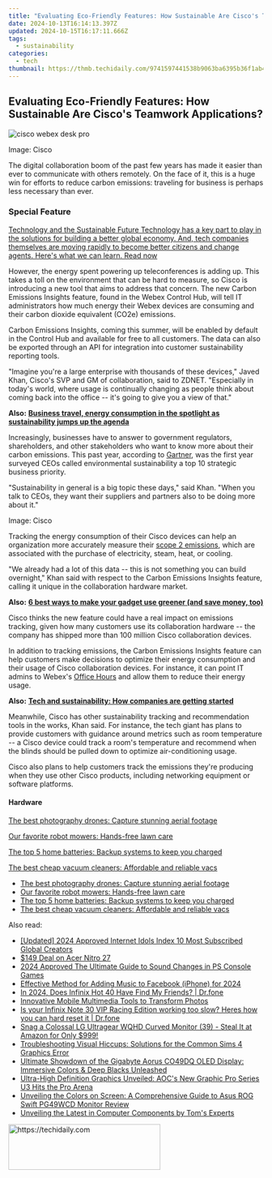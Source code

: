 ```yaml
---
title: "Evaluating Eco-Friendly Features: How Sustainable Are Cisco's Teamwork Applications?"
date: 2024-10-13T16:14:13.397Z
updated: 2024-10-15T16:17:11.666Z
tags:
  - sustainability
categories:
  - tech
thumbnail: https://thmb.techidaily.com/9741597441538b9063ba6395b36f1ab44380cf26caea24d426b1c0daf15218fd.jpg
---
```


## Evaluating Eco-Friendly Features: How Sustainable Are Cisco's Teamwork Applications?

![cisco webex desk pro](https://www.zdnet.com/a/img/resize/405c8f405a52c08f705802f0e57710e15c975f77/2023/02/06/30f28cc6-03d6-45d6-b1a1-3c23f2a4922b/cisco-webex-desk-pro-carousel-5.jpg?auto=webp&width=1280)

Image: Cisco

The digital collaboration boom of the past few years has made it easier than ever to communicate with others remotely. On the face of it, this is a huge win for efforts to reduce carbon emissions: traveling for business is perhaps less necessary than ever. 

### Special Feature

[Technology and the Sustainable Future Technology has a key part to play in the solutions for building a better global economy. And, tech companies themselves are moving rapidly to become better citizens and change agents. Here's what we can learn.  Read now](https://www.zdnet.com/topic/technology-and-the-sustainable-future/)

However, the energy spent powering up teleconferences is adding up. This takes a toll on the environment that can be hard to measure, so Cisco is introducing a new tool that aims to address that concern. The new Carbon Emissions Insights feature, found in the Webex Control Hub, will tell IT administrators how much energy their Webex devices are consuming and their carbon dioxide equivalent (CO2e) emissions. 

Carbon Emissions Insights, coming this summer, will be enabled by default in the Control Hub and available for free to all customers. The data can also be exported through an API for integration into customer sustainability reporting tools. 

"Imagine you're a large enterprise with thousands of these devices," Javed Khan, Cisco's SVP and GM of collaboration, said to ZDNET. "Especially in today's world, where usage is continually changing as people think about coming back into the office -- it's going to give you a view of that."

**Also:** [**Business travel, energy consumption in the spotlight as sustainability jumps up the agenda**](https://www.zdnet.com/article/sustainability-initiatives-wont-just-save-the-planet-theyll-save-your-company-too/)

Increasingly, businesses have to answer to government regulators, shareholders, and other stakeholders who want to know more about their carbon emissions. This past year, according to [Gartner](https://www.gartner.com/en/newsroom/press-releases/2022-05-18-gartner-survey-reveals-significant-shifts-in-ceo-thinking-on-sustainability-workforce-issues-and-inflation-in-2022), was the first year surveyed CEOs called environmental sustainability a top 10 strategic business priority.

"Sustainability in general is a big topic these days," said Khan. "When you talk to CEOs, they want their suppliers and partners also to be doing more about it." 

Image: Cisco

Tracking the energy consumption of their Cisco devices can help an organization more accurately measure their [scope 2 emissions](https://www.epa.gov/climateleadership/scope-3-inventory-guidance), which are associated with the purchase of electricity, steam, heat, or cooling. 

"We already had a lot of this data -- this is not something you can build overnight," Khan said with respect to the Carbon Emissions Insights feature, calling it unique in the collaboration hardware market. 

**Also:** [**6 best ways to make your gadget use greener (and save money, too)**](https://www.zdnet.com/home-and-office/sustainability/6-best-ways-to-make-your-gadget-use-greener-and-save-money-too/)

Cisco thinks the new feature could have a real impact on emissions tracking, given how many customers use its collaboration hardware -- the company has shipped more than 100 million Cisco collaboration devices. 

In addition to tracking emissions, the Carbon Emissions Insights feature can help customers make decisions to optimize their energy consumption and their usage of Cisco collaboration devices. For instance, it can point IT admins to Webex's [Office Hours](https://help.webex.com/en-us/article/nge8zpq/Set-office-hours-on-a-device) and allow them to reduce their energy usage. 

**Also:** [**Tech and sustainability: How companies are getting started**](https://www.zdnet.com/home-and-office/sustainability/tech-and-sustainability-how-companies-are-getting-started/)

Meanwhile, Cisco has other sustainability tracking and recommendation tools in the works, Khan said. For instance, the tech giant has plans to provide customers with guidance around metrics such as room temperature -- a Cisco device could track a room's temperature and recommend when the blinds should be pulled down to optimize air-conditioning usage. 

Cisco also plans to help customers track the emissions they're producing when they use other Cisco products, including networking equipment or software platforms. 

#### Hardware

[The best photography drones: Capture stunning aerial footage](https://www.zdnet.com/article/best-photography-drone/ "The best photography drones: Capture stunning aerial footage")

[Our favorite robot mowers: Hands-free lawn care](https://www.zdnet.com/article/best-robot-mower/ "Our favorite robot mowers: Hands-free lawn care")

[The top 5 home batteries: Backup systems to keep you charged](https://www.zdnet.com/article/best-home-battery/ "The top 5 home batteries: Backup systems to keep you charged")

[The best cheap vacuum cleaners: Affordable and reliable vacs](https://www.zdnet.com/article/best-cheap-vacuum/ "The best cheap vacuum cleaners: Affordable and reliable vacs")

* [The best photography drones: Capture stunning aerial footage](https://www.zdnet.com/article/best-photography-drone/ "The best photography drones: Capture stunning aerial footage")
* [Our favorite robot mowers: Hands-free lawn care](https://www.zdnet.com/article/best-robot-mower/ "Our favorite robot mowers: Hands-free lawn care")
* [The top 5 home batteries: Backup systems to keep you charged](https://www.zdnet.com/article/best-home-battery/ "The top 5 home batteries: Backup systems to keep you charged")
* [The best cheap vacuum cleaners: Affordable and reliable vacs](https://www.zdnet.com/article/best-cheap-vacuum/ "The best cheap vacuum cleaners: Affordable and reliable vacs")

<ins class="adsbygoogle"
     style="display:block"
     data-ad-format="autorelaxed"
     data-ad-client="ca-pub-7571918770474297"
     data-ad-slot="1223367746"></ins>

<ins class="adsbygoogle"
     style="display:block"
     data-ad-client="ca-pub-7571918770474297"
     data-ad-slot="8358498916"
     data-ad-format="auto"
     data-full-width-responsive="true"></ins>

<span class="atpl-alsoreadstyle">Also read:</span>
<div><ul>
<li><a href="https://youtube-lab.techidaily.com/ed-2024-approved-internet-idols-index-10-most-subscribed-global-creators/"><u>[Updated] 2024 Approved Internet Idols Index 10 Most Subscribed Global Creators</u></a></li>
<li><a href="https://hardware-reviews.techidaily.com/149-deal-on-acer-nitro-27/"><u>$149 Deal on Acer Nitro 27</u></a></li>
<li><a href="https://fox-cloud.techidaily.com/2024-approved-the-ultimate-guide-to-sound-changes-in-ps-console-games/"><u>2024 Approved The Ultimate Guide to Sound Changes in PS Console Games</u></a></li>
<li><a href="https://facebook-video-content.techidaily.com/effective-method-for-adding-music-to-facebook-iphone-for-2024/"><u>Effective Method for Adding Music to Facebook (iPhone) for 2024</u></a></li>
<li><a href="https://location-social.techidaily.com/in-2024-does-infinix-hot-40-have-find-my-friends-drfone-by-drfone-virtual-android/"><u>In 2024, Does Infinix Hot 40 Have Find My Friends? | Dr.fone</u></a></li>
<li><a href="https://extra-lessons.techidaily.com/innovative-mobile-multimedia-tools-to-transform-photos/"><u>Innovative Mobile Multimedia Tools to Transform Photos</u></a></li>
<li><a href="https://techidaily.com/is-your-infinix-note-30-vip-racing-edition-working-too-slow-heres-how-you-can-hard-reset-it-drfone-by-drfone-reset-android-reset-android/"><u>Is your Infinix Note 30 VIP Racing Edition working too slow? Heres how you can hard reset it | Dr.fone</u></a></li>
<li><a href="https://hardware-reviews.techidaily.com/1723862752577-snag-a-colossal-lg-ultragear-wqhd-curved-monitor-39-steal-it-at-amazon-for-only-999/"><u>Snag a Colossal LG Ultragear WQHD Curved Monitor (39) - Steal It at Amazon for Only $999!</u></a></li>
<li><a href="https://win-blog.techidaily.com/troubleshooting-visual-hiccups-solutions-for-the-common-sims-4-graphics-error/"><u>Troubleshooting Visual Hiccups: Solutions for the Common Sims 4 Graphics Error</u></a></li>
<li><a href="https://hardware-reviews.techidaily.com/ultimate-showdown-of-the-gigabyte-aorus-co49dq-oled-display-immersive-colors-and-deep-blacks-unleashed/"><u>Ultimate Showdown of the Gigabyte Aorus CO49DQ OLED Display: Immersive Colors & Deep Blacks Unleashed</u></a></li>
<li><a href="https://hardware-reviews.techidaily.com/ultra-high-definition-graphics-unveiled-aocs-new-graphic-pro-series-u3-hits-the-pro-arena/"><u>Ultra-High Definition Graphics Unveiled: AOC's New Graphic Pro Series U3 Hits the Pro Arena</u></a></li>
<li><a href="https://hardware-reviews.techidaily.com/unveiling-the-colors-on-screen-a-comprehensive-guide-to-asus-rog-swift-pg49wcd-monitor-review/"><u>Unveiling the Colors on Screen: A Comprehensive Guide to Asus ROG Swift PG49WCD Monitor Review</u></a></li>
<li><a href="https://hardware-reviews.techidaily.com/unveiling-the-latest-in-computer-components-by-toms-experts/"><u>Unveiling the Latest in Computer Components by Tom's Experts</u></a></li>
</ul></div>

<!-- affiliate ads begin -->
<a href="https://aligracehair.sjv.io/c/5597632/1975802/19272" target="_top" id="1975802">
  <img src="//a.impactradius-go.com/display-ad/19272-1975802" border="0" alt="https://techidaily.com" width="300" height="90"/>
</a>
<img height="0" width="0" src="https://aligracehair.sjv.io/i/5597632/1975802/19272" style="position:absolute;visibility:hidden;" border="0" />
<!-- affiliate ads end -->

